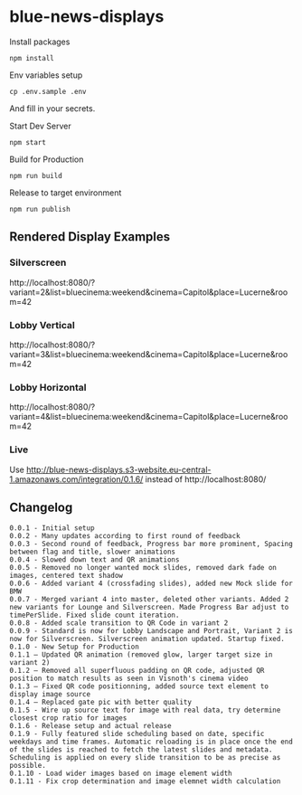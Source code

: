 # blue-news-displays

Install packages
```
npm install
```

Env variables setup
```
cp .env.sample .env
```
And fill in your secrets.

Start Dev Server
```
npm start
```

Build for Production
```
npm run build
```

Release to target environment
```
npm run publish
```

## Rendered Display Examples

### Silverscreen
http://localhost:8080/?variant=2&list=bluecinema:weekend&cinema=Capitol&place=Lucerne&room=42

### Lobby Vertical
http://localhost:8080/?variant=3&list=bluecinema:weekend&cinema=Capitol&place=Lucerne&room=42

### Lobby Horizontal
http://localhost:8080/?variant=4&list=bluecinema:weekend&cinema=Capitol&place=Lucerne&room=42

### Live
Use http://blue-news-displays.s3-website.eu-central-1.amazonaws.com/integration/0.1.6/ instead of http://localhost:8080/

## Changelog

```
0.0.1 - Initial setup
0.0.2 - Many updates according to first round of feedback
0.0.3 - Second round of feedback, Progress bar more prominent, Spacing between flag and title, slower animations
0.0.4 - Slowed down text and QR animations
0.0.5 - Removed no longer wanted mock slides, removed dark fade on images, centered text shadow
0.0.6 - Added variant 4 (crossfading slides), added new Mock slide for BMW
0.0.7 - Merged variant 4 into master, deleted other variants. Added 2 new variants for Lounge and Silverscreen. Made Progress Bar adjust to timePerSlide. Fixed slide count iteration.
0.0.8 - Added scale transition to QR Code in variant 2
0.0.9 - Standard is now for Lobby Landscape and Portrait, Variant 2 is now for Silverscreen. Silverscreen animation updated. Startup fixed.
0.1.0 - New Setup for Production
0.1.1 – Updated QR animation (removed glow, larger target size in variant 2)
0.1.2 – Removed all superfluous padding on QR code, adjusted QR position to match results as seen in Visnoth's cinema video
0.1.3 – Fixed QR code positionning, added source text element to display image source
0.1.4 – Replaced gate pic with better quality
0.1.5 - Wire up source text for image with real data, try determine closest crop ratio for images
0.1.6 - Release setup and actual release
0.1.9 - Fully featured slide scheduling based on date, specific weekdays and time frames. Automatic reloading is in place once the end of the slides is reached to fetch the latest slides and metadata. Scheduling is applied on every slide transition to be as precise as possible.
0.1.10 - Load wider images based on image element width
0.1.11 - Fix crop determination and image elemnet width calculation
```

